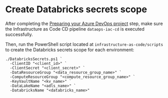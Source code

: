 # Create Databricks secrets scope

After completing the [Preparing your Azure DevOps project](./3-azdo-setup.md) step, make sure the Infrastructure as Code CD pipeline `dataops-iac-cd` is executed successfully.

Then, run the PowerShell script located at `infrastructure-as-code/scripts` to create the Databricks secrets scope for each environment:

```
./DatabricksSecrets.ps1 `
  -ClientID "<client_id>" `
  -ClientSecret "<client_secret>" `
  -DataResourceGroup "<data_resource_group_name>" `
  -ComputeResourceGroup "<compute_resource_group_name>" `
  -KeyVaultName "<kv_name>" `
  -DataLakeName "<adls_name>" `
  -DatabricksName "<databricks_name>"
```
